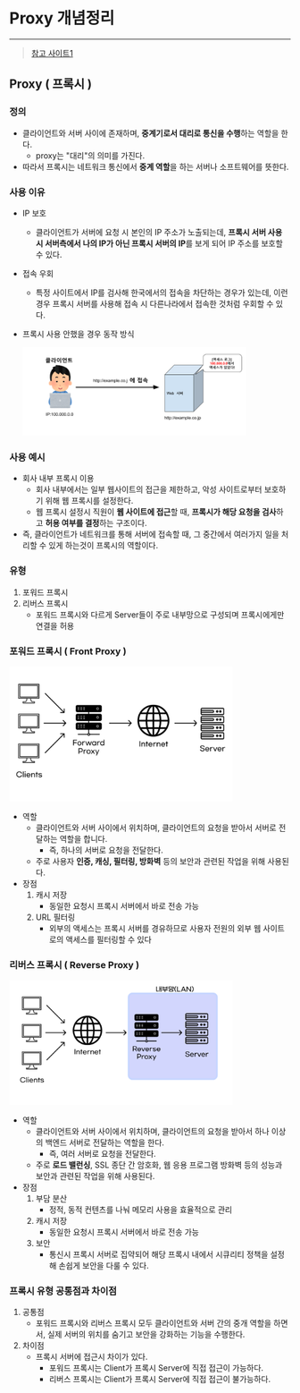 # Proxy 개념정리 

---

>[참고 사이트1](https://engineer-mole.tistory.com/288)

## Proxy ( 프록시 )

### 정의

- 클라이언트와 서버 사이에 존재하며, **중계기로서 대리로 통신을 수행**하는 역할을 한다. 
  - proxy는 "대리"의 의미를 가진다. 
- 따라서 프록시는 네트워크 통신에서 **중계 역할**을 하는 서버나 소프트웨어를 뜻한다. 

### 사용 이유

- IP 보호

  -  클라이언트가 서버에 요청 시 본인의 IP 주소가 노출되는데, **프록시 서버 사용 시 서버측에서 나의 IP가 아닌 프록시 서버의 IP**를 보게 되어 IP 주소를 보호할 수 있다. 

- 접속 우회 

  -  특정 사이트에서 IP를 검사해 한국에서의 접속을 차단하는 경우가 있는데, 이런 경우 프록시 서버를 사용해 접속 시 다른나라에서 접속한 것처럼 우회할 수 있다. 

- 프록시 사용 안했을 경우 동작 방식

  <img src="./images/프록시 사용안함.png" width="400">

### 사용 예시

- 회사 내부 프록시 이용 
  - 회사 내부에서는 일부 웹사이트의 접근을 제한하고, 악성 사이트로부터 보호하기 위해 웹 프록시를 설정한다. 
  - 웹 프록시 설정시 직원이 **웹 사이트에 접근**할 때, **프록시가 해당 요청을 검사**하고 **허용 여부를 결정**하는 구조이다. 
- 즉, 클라이언트가 네트워크를 통해 서버에 접속할 때, 그 중간에서 여러가지 일을 처리할 수 있게 하는것이 프록시의 역할이다. 

### 유형 

1. 포워드 프록시
2. 리버스 프록시 
   - 포워드 프록시와 다르게 Server들이 주로 내부망으로 구성되며 프록시에게만 연결을 허용

### 포워드 프록시 ( Front Proxy )

<img src="./images/포워드 프록시.png" width="400">

- 역할
  - 클라이언트와 서버 사이에서 위치하며, 클라이언트의 요청을 받아서 서버로 전달하는 역할을 합니다.
    - 즉, 하나의 서버로 요청을 전달한다. 
  - 주로 사용자 **인증, 캐싱, 필터링, 방화벽** 등의 보안과 관련된 작업을 위해 사용된다. 
- 장점
  1. 캐시 저장
     - 동일한 요청시 프록시 서버에서 바로 전송 가능 
  2. URL 필터링 
     - 외부의 액세스는 프록시 서버를 경유하므로 사용자 전원의 외부 웹 사이트로의 액세스를 필터링할 수 있다

### 리버스 프록시 ( Reverse Proxy )

<img src="./images/리버스 프록시.png" width="400">

- 역할
  - 클라이언트와 서버 사이에서 위치하며, 클라이언트의 요청을 받아서 하나 이상의 백엔드 서버로 전달하는 역할을 한다. 
    - 즉, 여러 서버로 요청을 전달한다. 
  - 주로 **로드 밸런싱**, SSL 종단 간 암호화, 웹 응용 프로그램 방화벽 등의 성능과 보안과 관련된 작업을 위해 사용된다. 
- 장점
  1. 부담 분산
     - 정적, 동적 컨텐츠를 나눠 메모리 사용을 효율적으로 관리 
  2. 캐시 저장
     - 동일한 요청시 프록시 서버에서 바로 전송 가능 
  3. 보안 
     - 통신시 프록시 서버로 집약되어 해당 프록시 내에서 시큐리티 정책을 설정해 손쉽게 보안을 다룰 수 있다. 

### 프록시 유형 공통점과 차이점

1. 공통점
   - 포워드 프록시와 리버스 프록시 모두 클라이언트와 서버 간의 중개 역할을 하면서, 실제 서버의 위치를 숨기고 보안을 강화하는 기능을 수행한다. 
2. 차이점 
   - 프록시 서버에 접근시 차이가 있다. 
     - 포워드 프록시는 Client가 프록시 Server에 직접 접근이 가능하다. 
     - 리버스 프록시는 Client가 프록시 Server에 직접 접근이 불가능하다. 